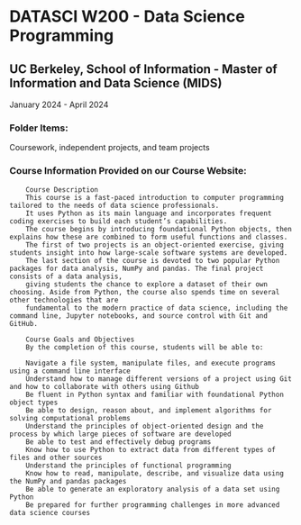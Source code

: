 # DATASCI W200 - Data Science Programming 

## UC Berkeley, School of Information - Master of Information and Data Science (MIDS)

January 2024 - April 2024


### Folder Items:
Coursework, independent projects, and team projects

### Course Information Provided on our Course Website:

        Course Description
        This course is a fast-paced introduction to computer programming tailored to the needs of data science professionals. 
        It uses Python as its main language and incorporates frequent coding exercises to build each student’s capabilities. 
        The course begins by introducing foundational Python objects, then explains how these are combined to form useful functions and classes. 
        The first of two projects is an object-oriented exercise, giving students insight into how large-scale software systems are developed. 
        The last section of the course is devoted to two popular Python packages for data analysis, NumPy and pandas. The final project consists of a data analysis, 
        giving students the chance to explore a dataset of their own choosing. Aside from Python, the course also spends time on several other technologies that are 
        fundamental to the modern practice of data science, including the command line, Jupyter notebooks, and source control with Git and GitHub.
        
        Course Goals and Objectives
        By the completion of this course, students will be able to:
        
        Navigate a file system, manipulate files, and execute programs using a command line interface
        Understand how to manage different versions of a project using Git and how to collaborate with others using Github
        Be fluent in Python syntax and familiar with foundational Python object types
        Be able to design, reason about, and implement algorithms for solving computational problems
        Understand the principles of object-oriented design and the process by which large pieces of software are developed
        Be able to test and effectively debug programs
        Know how to use Python to extract data from different types of files and other sources
        Understand the principles of functional programming
        Know how to read, manipulate, describe, and visualize data using the NumPy and pandas packages
        Be able to generate an exploratory analysis of a data set using Python
        Be prepared for further programming challenges in more advanced data science courses
